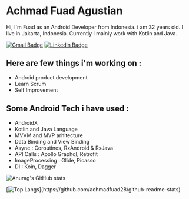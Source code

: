 # Achmad Fuad Agustian

Hi, I'm Fuad as an Android Developer from Indonesia. i am 32 years old. I live in Jakarta, Indonesia. Currently I mainly work with Kotlin and Java.

[![Gmail Badge](https://img.shields.io/badge/-Gmail-white?style=plastic&logo=Gmail&link=mailto:achmadfuad28@gmail.com)](mailto:achmadfuad28@gmail.com)
[![Linkedin Badge](https://img.shields.io/badge/-LinkedIn-blue?style=plastic&logo=Linkedin&link=hhttps://www.linkedin.com/in/achmad-fuad-agustian-96645561/)](https://www.linkedin.com/in/achmad-fuad-agustian-96645561/)

## Here are few things i'm working on :
- Android product development
- Learn Scrum
- Self Improvement

## Some Android Tech i have used :
- AndroidX
- Kotlin and Java Language
- MVVM and MVP arhitecture
- Data Binding and View Binding
- Async : Coroutines, RxAndroid & RxJava
- API Calls : Apollo Graphql, Retrofit
- ImageProcessing : Glide, Picasso
- DI : Koin, Dagger


![Anurag's GitHub stats](https://github-readme-stats.vercel.app/api?username=achmadfuad28&count_private=true&show_icons=true&theme=dracula&hide_border=true)

[![Top Langs](https://github-readme-stats.vercel.app/api/top-langs/?username=achmadfuad28&layout=compact&theme=dracula&show_icons=true&hide_border=true&line_height=24")](https://github.com/achmadfuad28/github-readme-stats)


